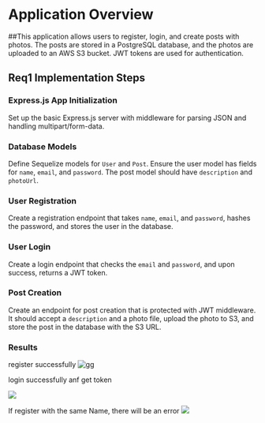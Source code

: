 # Application Overview
##This application allows users to register, login, and create posts with photos. The posts are stored in a PostgreSQL database, and the photos are uploaded to an AWS S3 bucket. JWT tokens are used for authentication.

## Req1 Implementation Steps

### Express.js App Initialization

Set up the basic Express.js server with middleware for parsing JSON and handling multipart/form-data.

### Database Models

Define Sequelize models for `User` and `Post`. Ensure the user model has fields for `name`, `email`, and `password`. The post model should have `description` and `photoUrl`.

### User Registration

Create a registration endpoint that takes `name`, `email`, and `password`, hashes the password, and stores the user in the database.

### User Login

Create a login endpoint that checks the `email` and `password`, and upon success, returns a JWT token.

### Post Creation

Create an endpoint for post creation that is protected with JWT middleware. It should accept a `description` and a photo file, upload the photo to S3, and store the post in the database with the S3 URL.

### Results

register successfully
![gg](https://github.com/chhsch/Backend-Developer-Challenge/assets/110040645/1291c6c7-9b4d-4ba8-8db2-fe685cd1661b)

login successfully anf get token

![](https://github.com/chhsch/Backend-Developer-Challenge/assets/110040645/e7806c05-8d03-4b0b-96be-58a99320abdd)

If register with the same Name, there will be an error
![](https://github.com/chhsch/Backend-Developer-Challenge/assets/110040645/7a9e0ec5-6e51-4b1f-bd34-cc7508d352fa)




